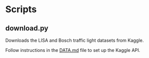 # Scripts

## download.py

Downloads the LISA and Bosch traffic light datasets from Kaggle. 

Follow instructions in the [DATA.md](../DATA.md) file to set up the Kaggle API.

